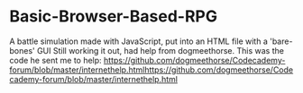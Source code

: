 Basic-Browser-Based-RPG
=======================

A battle simulation made with JavaScript, put into an HTML file with a 'bare-bones' GUI
Still working it out, had help from dogmeethorse. This was the code he sent me to help: https://github.com/dogmeethorse/Codecademy-forum/blob/master/internethelp.htmlhttps://github.com/dogmeethorse/Codecademy-forum/blob/master/internethelp.html
